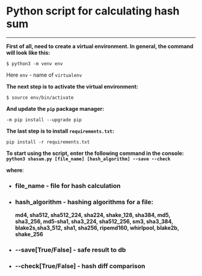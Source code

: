 # Python script for calculating hash sum
____
**First of all, need to create a virtual environment. 
In general, the command will look like this:**

`$ python3 -m venv env`

Here `env` - name of `virtualenv`

**The next step is to activate the virtual environment:**

`$ source env/bin/activate`

**And update the `pip` package manager:**

`-m pip install --upgrade pip`

**The last step is to install `requirements.txt`:**

`pip install -r requirements.txt`

**To start using the script, enter the following command in the console:**
**`python3 shasum.py [file_name] [hash_algorithm] --save --check`**

**where**:
* ### file_name - file for hash calculation
* ### hash_algorithm - hashing algorithms for a file:
    **md4, sha512, sha512_224, sha224, shake_128, sha384, md5, sha3_256, md5-sha1, sha3_224, sha512_256, sm3, sha3_384, blake2s,sha3_512, sha1, sha256, ripemd160, whirlpool, blake2b, shake_256**
* ### --save[True/False] - safe result to db
* ### --check[True/False] - hash diff comparison


